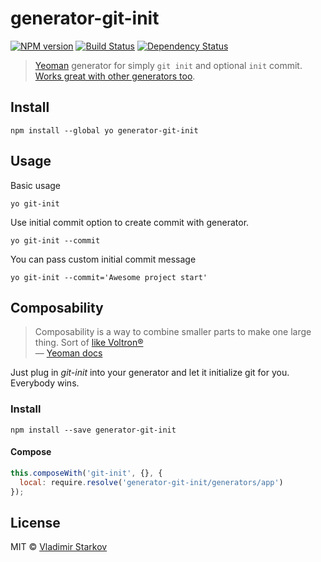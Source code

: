 # generator-git-init

[![NPM version][npm-image]][npm-url]
[![Build Status][travis-image]][travis-url]
[![Dependency Status][depstat-image]][depstat-url]

> [Yeoman][yo] generator for simply `git init` and optional `init` commit.  
> [Works great with other generators too](#composability).

[yo]: http://yeoman.io/

## Install

    npm install --global yo generator-git-init


## Usage

Basic usage

    yo git-init

Use initial commit option to create commit with generator.

    yo git-init --commit

You can pass custom initial commit message

    yo git-init --commit='Awesome project start'

## Composability

> Composability is a way to combine smaller parts to make one large thing. Sort of [like Voltron®][voltron]  
> — [Yeoman docs](http://yeoman.io/authoring/composability.html)

Just plug in _git-init_ into your generator and let it initialize git for you. Everybody wins.

### Install

    npm install --save generator-git-init

#### Compose

```js
this.composeWith('git-init', {}, {
  local: require.resolve('generator-git-init/generators/app')
});
```

[voltron]: http://25.media.tumblr.com/tumblr_m1zllfCJV21r8gq9go11_250.gif


## License

MIT © [Vladimir Starkov](https://iamstarkov.com)

[npm-url]: https://npmjs.org/package/generator-git-init
[npm-image]: https://img.shields.io/npm/v/generator-git-init.svg?style=flat-square

[travis-url]: https://travis-ci.org/iamstarkov/generator-git-init
[travis-image]: https://img.shields.io/travis/iamstarkov/generator-git-init.svg?style=flat-square

[depstat-url]: https://david-dm.org/iamstarkov/generator-git-init
[depstat-image]: https://david-dm.org/iamstarkov/generator-git-init.svg?style=flat-square

[travis]: https://travis-ci.org/
